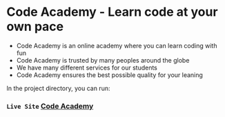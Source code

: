 # Code Academy - Learn code at your own pace

* Code Academy is an online academy where you can learn coding with fun
* Code Academy is trusted by many peoples around the globe
* We have many different services for our students
* Code Academy ensures the best possible quality for your leaning

In the project directory, you can run:

### `Live Site` [Code Academy](https://code-academy-official.netlify.app/)




